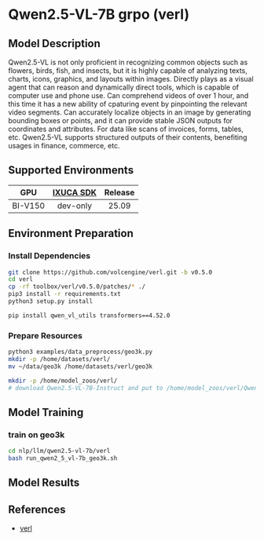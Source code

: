 # Qwen2.5-VL-7B grpo (verl)

## Model Description

Qwen2.5-VL is not only proficient in recognizing common objects such as flowers, birds, fish, and insects, but it is highly capable of analyzing texts, charts, icons, graphics, and layouts within images.
Directly plays as a visual agent that can reason and dynamically direct tools, which is capable of computer use and phone use. Can comprehend videos of over 1 hour, and this time it has a new ability of cpaturing event by pinpointing the relevant video segments. Can accurately localize objects in an image by generating bounding boxes or points, and it can provide stable JSON outputs for coordinates and attributes. For data like scans of invoices, forms, tables, etc. Qwen2.5-VL supports structured outputs of their contents, benefiting usages in finance, commerce, etc.

## Supported Environments

| GPU    | [IXUCA SDK](https://gitee.com/deep-spark/deepspark#%E5%A4%A9%E6%95%B0%E6%99%BA%E7%AE%97%E8%BD%AF%E4%BB%B6%E6%A0%88-ixuca) | Release |
| :----: | :----: | :----: |
| BI-V150 | dev-only  |  25.09  |

## Environment Preparation

### Install Dependencies
```bash
git clone https://github.com/volcengine/verl.git -b v0.5.0
cd verl
cp -rf toolbox/verl/v0.5.0/patches/* ./
pip3 install -r requirements.txt
python3 setup.py install

pip install qwen_vl_utils transformers==4.52.0
```

### Prepare Resources

```bash
python3 examples/data_preprocess/geo3k.py
mkdir -p /home/datasets/verl/
mv ~/data/geo3k /home/datasets/verl/geo3k

mkdir -p /home/model_zoos/verl/
# download Qwen2.5-VL-7B-Instruct and put to /home/model_zoos/verl/Qwen2.5-VL-7B-Instruct
```

## Model Training

### train on geo3k
```bash
cd nlp/llm/qwen2.5-vl-7b/verl
bash run_qwen2_5_vl-7b_geo3k.sh
```

## Model Results

## References

- [verl](https://github.com/volcengine/verl/tree/v0.5.0)
